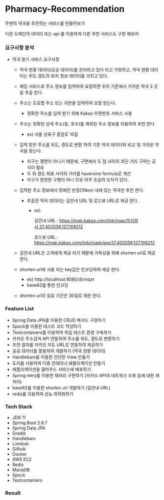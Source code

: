 # Pharmacy-Recommendation
주변의 약국을 추천하는 서비스를 만들어보기

다른 도메인의 데이터 또는 api 를 이용하여 다른 추천 서비스도 구현 해보자

### 요구사항 분석
* 약국 찾기 서비스 요구사항
  * 약국 현황 데이터(공공 데이터)를 관리하고 있다 라고 가정하고, 약국 현황 데이터는 위도 경도의 위치 정보 데이터를 가지고 있다.
  * 해당 서비스로 주소 정보를 입력하여 요청하면 위치 기준에서 가까운 약국 3 곳을 추출 한다.
  * 주소는 도로명 주소 또는 지번을 입력하여 요청 받는다. 
    * 정확한 주소를 입력 받기 위해 Kakao 우편번호 서비스 사용 
  * 주소는 정확한 상세 주소(동, 호수)를 제외한 주소 정보를 이용하여 추천 한다. 
    * ex) 서울 성북구 종암로 10길 
  * 입력 받은 주소를 위도, 경도로 변환 하여 기존 약국 데이터와 비교 및 가까운 약국을 찾는다. 
    * 지구는 평면이 아니기 때문에, 구면에서 두 점 사이의 최단 거리 구하는 공식이 필요 
    * 두 위 경도 좌표 사이의 거리를 haversine formula로 계산 
    * 지구가 완전한 구형이 아니 므로 아주 조금의 오차가 있다. 
  * 입력한 주소 정보에서 정해진 반경(10km) 내에 있는 약국만 추천 한다. 
    * 추출한 약국 데이터는 길안내 URL 및 로드뷰 URL로 제공 한다. 
      * ex)
      
        길안내 URL : https://map.kakao.com/link/map/우리회사,37.402056,127.108212
      
        로드뷰 URL : https://map.kakao.com/link/roadview/37.402056,127.108212
      
  * 길안내 URL은 고객에게 제공 되기 때문에 가독성을 위해 shorten url로 제공 한다. 
  * shorten url에 사용 되는 key값은 인코딩하여 제공 한다. 
    * ex) http://localhost:8080/dir/nqxt
    * base62를 통한 인코딩
  * shorten url의 유효 기간은 30일로 제한 한다.

### Feature List
* Spring Data JPA를 이용한 CRUD 메서드 구현하기
* Spock를 이용한 테스트 코드 작성하기
* Testcontainers를 이용하여 독립 테스트 환경 구축하기 
* 카카오 주소검색 API 연동하여 주소를 위도, 경도로 변환하기 
* 추천 결과를 카카오 지도 URL로 연동하여 제공하기 
* 공공 데이터를 활용하여 개발하기 (약국 현황 데이터)
* Handlebars를 이용한 간단한 View 만들기 
* 도커를 사용하여 다중 컨테이너 애플리케이션 만들기 
* 애플리케이션을 클라우드 서비스에 배포하기 
* Spring retry를 이용한 재처리 구현하기 (카카오 API의 네트워크 오류 등에 대한 재처리)
* base62를 이용한 shorten url 개발하기 (길안내 URL)
* redis를 이용하여 성능 최적화하기

### Tech Stack
* JDK 11
* Spring Boot 2.6.7 
* Spring Data JPA 
* Gradle 
* Handlebars 
* Lombok 
* Github 
* Docker 
* AWS EC2 
* Redis 
* MariaDB 
* Spock 
* Testcontainers
### Result
